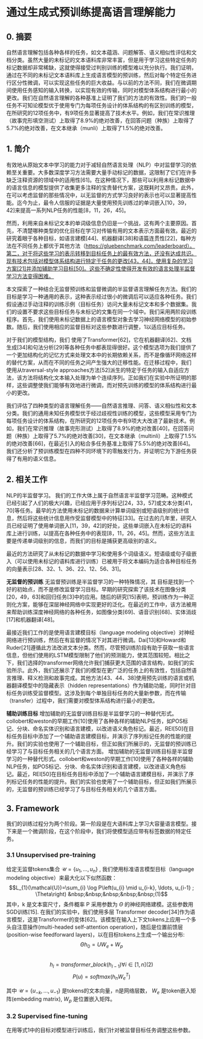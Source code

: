 # 通过生成式预训练提高语言理解能力

## 0. 摘要
自然语言理解包括各种各样的任务，如文本蕴涵、问题解答、语义相似性评估和文档分类。虽然大量的未标记的文本语料库非常丰富，但是用于学习这些特定任务的标记数据却非常稀缺，这就使得接受过判别训练的模型难以充分执行。我们证明，通过在不同的未标记文本语料库上生成语言模型的预训练，然后对每个特定任务进行区分性微调，可以实现这些任务的巨大收益。与以前的方法不同，我们在微调期间使用任务感知的输入转换，以实现有效的传输，同时对模型体系结构进行最小的更改。我们在自然语言理解的各种基准上证明了我们的方法的有效性。我们的一般任务不可知论模型优于使用专门为每项任务设计的体系结构的有区别训练的模型，在所研究的12项任务中，有9项任务显著提高了技术水平。例如，我们在常识推理（故事完形填空测试）上取得了8.9%的绝对改善，在回答问题（种族）上取得了5.7%的绝对改善，在文本继承（munli）上取得了1.5%的绝对改善。

## 1. 简介
有效地从原始文本中学习的能力对于减轻自然语言处理（NLP）中对监督学习的依赖至关重要。大多数深度学习方法需要大量手动标记的数据，这限制了它们在许多缺乏注释资源的领域中的适用性[61]。在这种情况下，那些可以利用未标记数据中的语言信息的模型提供了收集更多注释的宝贵替代方案，这既耗时又昂贵。此外，在可以考虑监督的那些情况中，以无监督的方式学习良好的表示也可以显著提高性能。迄今为止，最令人信服的证据是大量使用预先训练过的单词嵌入[10，39，42]来提高一系列NLP任务的性能[8，11，26，45]。

然而，利用来自未标记文本的单词级信息仍旧是一个挑战，这有两个主要原因。首先，不清楚哪种类型的优化目标在学习对传输有用的文本表示方面最有效。最近的研究着眼于各种目标，如语言建模[44]、机器翻译[38]和语篇连贯性[22]，每种方法在不同任务上都优于其他方法（https://gluebenchmark.com/leaderboard）。第二，对于将这些学习的表示转移到目标任务上的最有效方法，还没有达成共识。现有技术包括对模型体系结构进行特定于任务的更改[43，44]，使用复杂的学习方案[21]并添加辅助学习目标[50]。这些不确定性使得开发有效的语言处理半监督学习方法变得困难。

本文探索了一种结合无监督预训练和监督微调的半监督语言理解任务方法。我们的目标是学习一种通用的表示，这种表示经过很小的微调后可以适应各种任务。我们假设通过手动注释的训练示例（目标任务）访问大量未标记文本和多个数据集。我们的设置不要求这些目标任务与未标记的文集在同一个域中。我们采用两阶段训练程序。首先，我们使用未标记数据上的语言模型对象去学习神经网络模型的初始参数。随后，我们使用相应的监督目标对这些参数进行调整，1以适应目标任务。

对于我们的模型结构，我们 使用了Transformer[62]，它在机器翻译[62]、文档生成[34]和句法分析[29]等各种任务中都表现得很好。这个模型选项为我们提供了一个更加结构化的记忆方式来处理文本中的长期依赖关系，而不是像循环网络这样的替代方案，从而在不同的任务之间产生强大的迁移性能。在迁移过程中，我们 使用从traversal-style approaches方法[52]派生的特定于任务的输入自适应方法，该方法将结构化文本输入处理为单个连续序列。正如我们在实验中所证明的那样，这些调整使我们能够有效地进行微调，而对预先训练的模型的体系结构进行最小的更改。

我们评估了四种类型的语言理解任务——自然语言推理、问答、语义相似性和文本分类。我们的通用未知任务模型优于经过歧视性训练的模型，这些模型采用专门为每项任务设计的体系结构，在所研究的12项任务中有9项大大改进了最新技术。例如，我们在常识推理（故事完形测试）上取得了8.9%的绝对改善[40]，在回答问题（种族）上取得了5.7%的绝对改善[30]，在文本继承（multinli）上取得了1.5%的绝对改善[66]，在最近引入的粘合多任务基准上取得了5.5%的绝对改善[64]。我们还分析了预训练模型在四种不同环境下的零触发行为，并证明它为下游任务获得了有用的语义信息。

## 2. 相关工作
NLP的半监督学习。 我们的工作大体上属于自然语言半监督学习范畴。这种模式已经引起了人们的极大兴趣，已经应用于序列标记[24，33，57]或文本分类[41，70]等任务。最早的方法使用未标记的数据来计算单词级别或短语级别的统计信息，然后将这些统计信息用作受监督模型中的特征[33]。在过去的几年里，研究人员已经证明了使用单词嵌入[11，39，42]的好处，这些单词嵌入在未标记的语料库上进行训练，以提高在各种任务中的表现[8，11，26，45]。然而，这些方法主要是传递单词级别的信息，而我们的目标是捕获更高级别的语义。

最近的方法研究了从未标记的数据中学习和使用多个词级语义。短语级或句子级嵌入（可以使用未标记的语料库进行训练）已被用于将文本编码为适合各种目标任务的向量表示[28、32、1、36、22、12、56、31]。

**无监督的预训练**
无监督预训练是半监督学习的一种特殊情况，其 目标是找到一个好的初始点，而不是修改监督学习目标。早期的研究探索了该技术在图像分类[20，49，63]和回归任务[3]中的应用。随后的研究[15]表明，预训练作为一种正则化方案，能够在深层神经网络中实现更好的泛化。在最近的工作中，该方法被用来帮助训练深度神经网络的各种任务，如图像分类[69]、语音识别[68]、实体消歧[17]和机器翻译[48]。

最接近我们工作的是使用语言建模目标（language modeling objective）对神经网络进行预训练，然后在有监督的情况下对其进行微调。Dai[13]和Howard和Ruder[21]遵循此方法改进文本分类。然而，尽管预训练阶段有助于获取一些语言信息，但他们使用的LSTM模型限制了他们的预测能力，使其范围较短。相比之下，我们选择的transformer网络允许我们捕获更大范围的语言结构，如我们的实验所示。此外，我们还展示了我们的模型在更广泛的任务上的有效性，包括自然语言推理、释义检测和故事完成。其他方法[43、44、38]使用预先训练的语言或机器翻译模型中的隐藏表示（hidden representations）作为辅助功能，同时针对目标任务训练受监督模型。这涉及到每个单独目标任务的大量新参数，而在传输（transfer）过程中，我们需要对模型体系结构进行最小的更改。

**辅助训练目标**
增加辅助的无监督训练目标是半监督学习的一种替代形式。collobert和weston的早期工作[10]使用了各种各样的辅助NLP任务，如POS标记、分块、命名实体识别和语言建模，以改进语义角色标记。最近，REI[50]在目标任务目标中添加了一个辅助语言建模目标，并演示了序列标记任务的性能的提升。我们的实验也使用了一个辅助目标，但正如我们所展示的，无监督的预训练已经学习了与目标任务相关的几个语言方面。 增加辅助的无监督训练目标是半监督学习的一种替代形式。collobert和weston的早期工作[10]使用了各种各样的辅助NLP任务，如POS标记、分块、命名实体识别和语言建模，以改进语义角色标记。最近，REI[50]在目标任务目标中添加了一个辅助语言建模目标，并演示了序列标记任务的性能的提升。我们的实验也使用了一个辅助目标，但正如我们所展示的，无监督的预训练已经学习了与目标任务相关的几个语言方面。

## 3. Framework
我们的训练过程分为两个阶段。第一阶段是在大语料库上学习大容量语言模型。接下来是一个微调阶段，在这个阶段中，我们将使模型适应带有标签数据的特定任务。

### 3.1 Unsupervised pre-training
给定无监督tokens集合 $\mathcal{U}=\left\lbrace u_{1}, \ldots, u_{n}\right\rbrace$ , 我们使用标准语言模型目标（language modeling objective）来最大化以下似然函数：<br>
$$L_{1}(\mathcal{U})=\sum_{i} \log P\left(u_{i} \mid u_{i-k}, \ldots, u_{i-1} ; \Theta\right) &nbsp;&nbsp;&nbsp;&nbsp;&nbsp;(1)$$ 
其中，k 是文本窗尺寸，条件概率 P 采用参数为 $\Theta$ 的神经网络建模。这些参数用SGD训练[15].
在我们的实验中，我们使用多层 Transformer decoder[34]作为语言模型，这是Transformer的变体[62]。该模型在输入上下文tokens上应用一个多头自注意操作(multi-headed self-attention operation)，随后是位置前馈层(position-wise feedforward layers)，以在目标tokens上生成一个输出分布:
$$\Theta h_{0}=U W_{e}+W_{p}$$    
$$h_{l}=transformer\_block\left(h_{l-1}\right) \forall i \in[1{} , n]       (2)$$
$$P(u)=softmax\left(h_{n} W_{e}^{T}\right)$$

其中 $\mathcal{U}=\left\lbrace u_{-k}, \ldots, u_{-1}\right\rbrace$ 是tokens的文本向量，n是网络层数， $W_{e}$ 是token嵌入矩阵(embedding matrix), $W_{p}$ 是位置嵌入矩阵。

### 3.2 Supervised fine-tuning
在用等式1中的目标对模型进行训练后，我们针对被监督目标任务调整这些参数。
